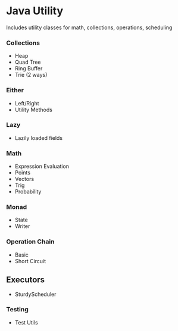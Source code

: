 # Java Utility

Includes utility classes for math, collections, operations, scheduling

### Collections
- Heap
- Quad Tree
- Ring Buffer
- Trie (2 ways)


### Either
- Left/Right
- Utility Methods


### Lazy
- Lazily loaded fields


### Math
- Expression Evaluation
- Points
- Vectors
- Trig
- Probability


### Monad
- State
- Writer


### Operation Chain
- Basic
- Short Circuit


## Executors
- SturdyScheduler


### Testing
- Test Utils